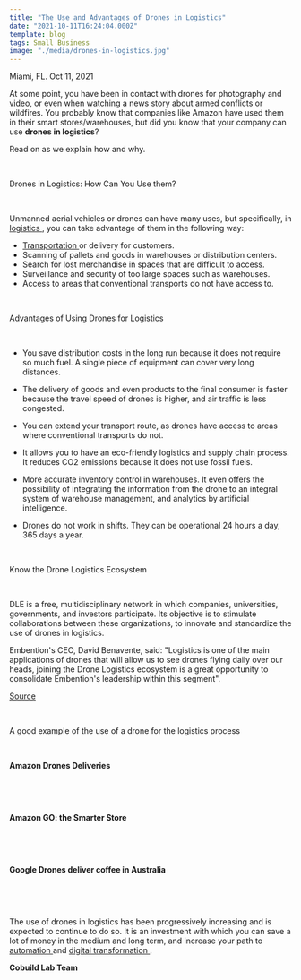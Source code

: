 ```yaml
---
title: "The Use and Advantages of Drones in Logistics"
date: "2021-10-11T16:24:04.000Z"
template: blog
tags: Small Business
image: "./media/drones-in-logistics.jpg"
---
```



Miami, FL. Oct 11, 2021

At some point, you have been in contact with drones for photography and <a target="_blank" href="https://www.cobuildlab.com/blog/video-marketing-software-for-2021/"> video</a>, or even when watching a news story about armed conflicts or wildfires. You probably know that companies like Amazon have used them in their smart stores/warehouses, but did you know that your company can use **drones in logistics**?  

Read on as we explain how and why. 

<br>

<title-2>Drones in Logistics: How Can You Use them?</title-2>

<br>

Unmanned aerial vehicles or drones can have many uses,  but specifically, in <a target="_blank" href="https://www.cobuildlab.com/blog/custom-software-development-process-in-2021-step-by-step-towards-digital-transformation-in-logistics/"> logistics </a>, you can take advantage of them in the following way:

* <a target="_blank" href="https://www.cobuildlab.com/blog/benefits-of-using-custom-software-to-manage-multimodal-transportation/"> Transportation </a> or delivery for customers.
* Scanning of pallets and goods in warehouses or distribution centers. 
* Search for lost merchandise in spaces that are difficult to access. 
* Surveillance and security of too large spaces such as warehouses.
* Access to areas that conventional transports do not have access to. 

<br>

<title-2>Advantages of Using Drones for Logistics</title-2>

<br>

* You save distribution costs in the long run because it does not require so much fuel. A single piece of equipment can cover very long distances.

* The delivery of goods and even products to the final consumer is faster because the travel speed of drones is higher, and air traffic is less congested. 

* You can extend your transport route, as drones have access to areas where conventional transports do not. 

* It allows you to have an eco-friendly logistics and supply chain process. It reduces CO2 emissions because it does not use fossil fuels. 

* More accurate inventory control in warehouses. It even offers the possibility of integrating the information from the drone to an integral system of warehouse management, and analytics by artificial intelligence. 

* Drones do not work in shifts. They can be operational 24 hours a day, 365 days a year. 

<br>

<title-3>Know the Drone Logistics Ecosystem</title-3>

<br>

DLE is a free, multidisciplinary network in which companies, universities, governments, and investors participate. Its objective is to stimulate collaborations between these organizations, to innovate and standardize the use of drones in logistics. 

Embention's CEO, David Benavente, said: "Logistics is one of the main applications of drones that will allow us to see drones flying daily over our heads, joining the Drone Logistics ecosystem is a great opportunity to consolidate Embention's leadership within this segment".

<a target="_blank" href="https://www.embention.com/es/news/advantageous-of-drones-in-logistics-sector/">  Source </a>

<br>

<title-3>A good example of the use of a drone for the logistics process</title-3>

<br>

<title-4>**Amazon Drones Deliveries**</title-4>

<br>

<youtube-video id="iE5OO4_0IxU"></youtube-video>

<Br>
  
<title-4>**Amazon GO: the Smarter Store**</title-4>

<br>

<youtube-video id="Qo89Ed-PYQ8"></youtube-video>

<Br>

<title-4>**Google Drones deliver coffee in Australia**</title-4>

<br>

<youtube-video id="prhDrfUgpB0"></youtube-video>

<Br>
  
The use of drones in logistics has been progressively increasing and is expected to continue to do so. It is an investment with which you can save a lot of money in the medium and long term, and increase your path to <a target="_blank" href="https://www.cobuildlab.com/services/process-automation/">  automation </a> and <a target="_blank" href="https://www.cobuildlab.com/services/digital-transformation/">  digital transformation </a>. 

**Cobuild Lab Team**
  
